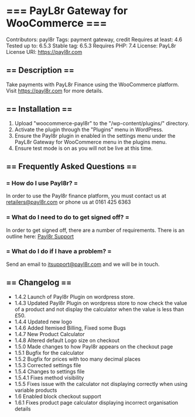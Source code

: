 # === PayL8r Gateway for WooCommerce ===

Contributors: payl8r
Tags: payment gateway, credit
Requires at least: 4.6
Tested up to: 6.5.3
Stable tag: 6.5.3
Requires PHP: 7.4
License: PayL8r
License URI: https://payl8r.com

## == Description ==

Take payments with PayL8r Finance using the WooCommerce platform.
Visit https://payl8r.com for more details.
 
## == Installation ==

1. Upload "woocommerce-payl8r" to the "/wp-content/plugins/" directory.
2. Activate the plugin through the "Plugins" menu in WordPress.
3. Ensure the Payl8r plugin in enabled in the settings menu under the PayL8r Gateway for WooCommerce menu in the plugins menu.
4. Ensure test mode is on as you will not be live at this time.

## == Frequently Asked Questions ==

### = How do I use Payl8r? =

In order to use the Payl8r finance platform, you must contact us at retailers@payl8r.com or phone us at 0161 425 6363

### = What do I need to do to get signed off? =

In order to get signed off, there are a number of requirements. There is an outline here: [Payl8r Support](https://www.payl8r.com/merchants/merchant-faqs/)

### = What do I do if I have a problem? =

Send an email to [itsupport@payl8r.com](mailto:itsupport@payl8r.com) and we will be in touch.

## == Changelog ==

- 1.4.2 Launch of Payl8r Plugin on wordpress store.
- 1.4.3 Updated Payl8r Plugin on wordpress store to now check the value of a product and not display the calculator when the value is less than £50.
- 1.4.4 Updated new logo
- 1.4.6 Added Itemised Billing, Fixed some Bugs
- 1.4.7 New Product Calculator
- 1.4.8 Altered default Logo size on checkout
- 1.5.0 Made changes to how Payl8r appears on the checkout page
- 1.5.1 Bugfix for the calculator
- 1.5.2 Bugfix for prices with too many decimal places
- 1.5.3 Corrected settings file
- 1.5.4 Changes to settings file
- 1.5.4.1 Fixes method visibility
- 1.5.5 Fixes issue with the calculator not displaying correctly when using variable products
- 1.6 Enabled block checkout support
- 1.6.1 Fixes product page calculator displaying incorrect organisation details
